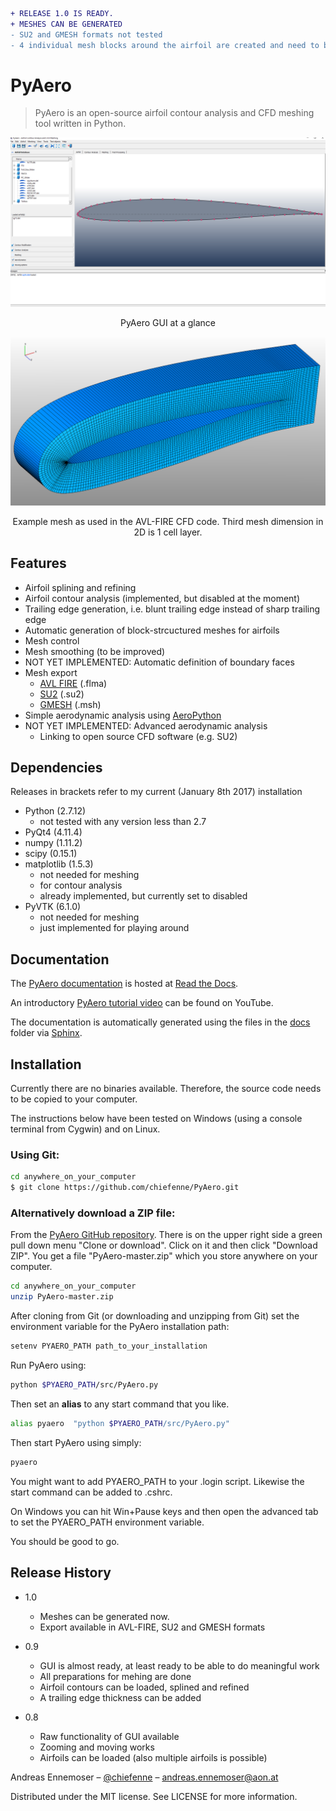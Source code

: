 ```diff
+ RELEASE 1.0 IS READY.
+ MESHES CAN BE GENERATED
- SU2 and GMESH formats not tested
- 4 individual mesh blocks around the airfoil are created and need to be connected (will be fixed soon)
```

# PyAero
> PyAero is an open-source airfoil contour analysis and CFD meshing tool written in Python.

![](docs/images/gui_airfoil.png)
<p align="center">PyAero GUI at a glance</p>

![](docs/images/RG15_mesh_part.png)
<p align="center">Example mesh as used in the AVL-FIRE CFD code. Third mesh dimension in 2D is 1 cell layer.</p>

## Features

 - Airfoil splining and refining
 - Airfoil contour analysis (implemented, but disabled at the moment)
 - Trailing edge generation, i.e. blunt trailing edge instead of sharp trailing edge
 - Automatic generation of block-strcuctured meshes for airfoils
 - Mesh control
 - Mesh smoothing (to be improved)
 - NOT YET IMPLEMENTED: Automatic definition of boundary faces
 - Mesh export
   - [AVL FIRE](http://www.avl.com/fire-m) (.flma)
   - [SU2](http://su2.stanford.edu) (.su2)
   - [GMESH](http://gmsh.info) (.msh)
 - Simple aerodynamic analysis using [AeroPython](http://nbviewer.ipython.org/github/barbagroup/AeroPython/blob/master/lessons/11_Lesson11_vortexSourcePanelMethod.ipynb)
 - NOT YET IMPLEMENTED: Advanced aerodynamic analysis
   - Linking to open source CFD software (e.g. SU2)

## Dependencies

Releases in brackets refer to my current (January 8th 2017) installation

 - Python (2.7.12)
   - not tested with any version less than 2.7
 - PyQt4 (4.11.4)
 - numpy (1.11.2)
 - scipy (0.15.1)
 - matplotlib (1.5.3)
   - not needed for meshing
   - for contour analysis
   - already implemented, but currently set to disabled
 - PyVTK (6.1.0)
   - not needed for meshing
   - just implemented for playing around

## Documentation

The [PyAero documentation](http://pyaero.readthedocs.io/en/latest) is hosted at [Read the Docs](https://readthedocs.org/).

An introductory [PyAero tutorial video](https://www.youtube.com/watch?v=RBrBEyHAAss) can be found on YouTube.

The documentation is automatically generated using the files in the [docs](https://github.com/chiefenne/PyAero/tree/master/docs) folder via [Sphinx](http://www.sphinx-doc.org/en/stable/index.html).

## Installation

Currently there are no binaries available. Therefore, the source code needs to be copied to your computer.

The instructions below have been tested on Windows (using a console terminal from Cygwin) and on Linux.

### Using Git:

```bash
cd anywhere_on_your_computer
$ git clone https://github.com/chiefenne/PyAero.git
```

### Alternatively download a ZIP file:

From the [PyAero GitHub repository](https://github.com/chiefenne/PyAero). There is on the upper right side a green pull down menu "Clone or download". Click on it and then click "Download ZIP". You get a file "PyAero-master.zip" which you store anywhere on your computer.

```bash
cd anywhere_on_your_computer
unzip PyAero-master.zip
```

After cloning from Git (or downloading and unzipping from Git) set the environment variable for the PyAero installation path:

```bash
setenv PYAERO_PATH path_to_your_installation
```

Run PyAero using:

```bash
python $PYAERO_PATH/src/PyAero.py
```

Then set an **alias** to any start command that you like.

```bash
alias pyaero  "python $PYAERO_PATH/src/PyAero.py"
```

Then start PyAero using simply:

```bash
pyaero
```

You might want to add PYAERO_PATH to your .login script. Likewise the start command can be added to .cshrc.

On Windows you can hit Win+Pause keys and then open the advanced tab to set the PYAERO_PATH environment variable.

You should be good to go.

## Release History

* 1.0
    * Meshes can be generated now.
    * Export available in AVL-FIRE, SU2 and GMESH formats

* 0.9
    * GUI is almost ready, at least ready to be able to do meaningful work
    * All preparations for mehing are done
    * Airfoil contours can be loaded, splined and refined
    * A trailing edge thickness can be added

* 0.8
    * Raw functionality of GUI available
    * Zooming and moving works
    * Airfoils can be loaded (also multiple airfoils is possible)


Andreas Ennemoser – [@chiefenne](https://twitter.com/chiefenne) – andreas.ennemoser@aon.at
 
Distributed under the MIT license. See LICENSE for more information.
